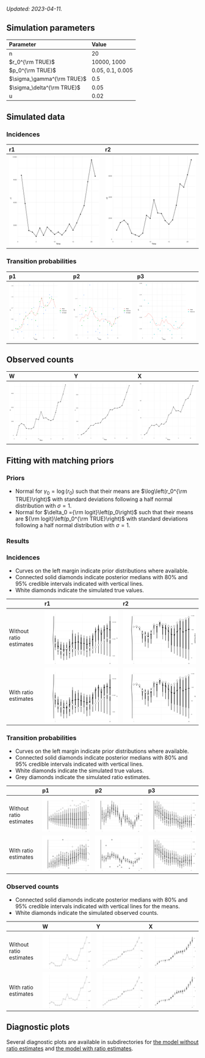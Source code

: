 
*Updated: 2023-04-11.*

## Simulation parameters

| Parameter                  | Value            |
|:---------------------------|:-----------------|
| n                          | 20               |
| $r_0^{\rm TRUE}$           | 10000, 1000      |
| $p_0^{\rm TRUE}$           | 0.05, 0.1, 0.005 |
| $\sigma_\gamma^{\rm TRUE}$ | 0.5              |
| $\sigma_\delta^{\rm TRUE}$ | 0.05             |
| u                          | 0.02             |

## Simulated data

### Incidences

| r1                                   | r2                                   |
|:-------------------------------------|:-------------------------------------|
| <a href="./r1.png">![](./r1.png)</a> | <a href="./r2.png">![](./r2.png)</a> |

### Transition probabilities

| p1                                   | p2                                   | p3                                   |
|:-------------------------------------|:-------------------------------------|:-------------------------------------|
| <a href="./p1.png">![](./p1.png)</a> | <a href="./p2.png">![](./p2.png)</a> | <a href="./p3.png">![](./p3.png)</a> |

## Observed counts

| W                                  | Y                                  | X                                  |
|:-----------------------------------|:-----------------------------------|:-----------------------------------|
| <a href="./w.png">![](./w.png)</a> | <a href="./y.png">![](./y.png)</a> | <a href="./x.png">![](./x.png)</a> |

## Fitting with matching priors

### Priors

- Normal for $\gamma_0 =\log\left(r_0\right)$ such that their means are
  $\log\left(r_0^{\rm TRUE}\right)$ with standard deviations following a
  half normal distribution with $\sigma=1$.
- Normal for $\delta_0 ={\rm logit}\left(p_0\right)$ such that their
  means are ${\rm logit}\left(p_0^{\rm TRUE}\right)$ with standard
  deviations following a half normal distribution with $\sigma=1$.

### Results

### Incidences

- Curves on the left margin indicate prior distributions where
  available.
- Connected solid diamonds indicate posterior medians with 80% and 95%
  credible intervals indicated with vertical lines.
- White diamonds indicate the simulated true values.

|                         | r1                                                                                                                     | r2                                                                                                                     |
|:------------------------|:-----------------------------------------------------------------------------------------------------------------------|:-----------------------------------------------------------------------------------------------------------------------|
| Without ratio estimates | <a href="./no-ratio-estimate/01-posterior-over-time-r1.png">![](./no-ratio-estimate/01-posterior-over-time-r1.png)</a> | <a href="./no-ratio-estimate/01-posterior-over-time-r2.png">![](./no-ratio-estimate/01-posterior-over-time-r2.png)</a> |
| With ratio estimates    | <a href="./ratio-estimate/01-posterior-over-time-r1.png">![](./ratio-estimate/01-posterior-over-time-r1.png)</a>       | <a href="./ratio-estimate/01-posterior-over-time-r2.png">![](./ratio-estimate/01-posterior-over-time-r2.png)</a>       |

### Transition probabilities

- Curves on the left margin indicate prior distributions where
  available.
- Connected solid diamonds indicate posterior medians with 80% and 95%
  credible intervals indicated with vertical lines.
- White diamonds indicate the simulated true values.
- Grey diamonds indicate the simulated ratio estimates.

|                         | p1                                                                                                                     | p2                                                                                                                     | p3                                                                                                                     |
|:------------------------|:-----------------------------------------------------------------------------------------------------------------------|:-----------------------------------------------------------------------------------------------------------------------|:-----------------------------------------------------------------------------------------------------------------------|
| Without ratio estimates | <a href="./no-ratio-estimate/01-posterior-over-time-p1.png">![](./no-ratio-estimate/01-posterior-over-time-p1.png)</a> | <a href="./no-ratio-estimate/01-posterior-over-time-p2.png">![](./no-ratio-estimate/01-posterior-over-time-p2.png)</a> | <a href="./no-ratio-estimate/01-posterior-over-time-p3.png">![](./no-ratio-estimate/01-posterior-over-time-p3.png)</a> |
| With ratio estimates    | <a href="./ratio-estimate/01-posterior-over-time-p1.png">![](./ratio-estimate/01-posterior-over-time-p1.png)</a>       | <a href="./ratio-estimate/01-posterior-over-time-p2.png">![](./ratio-estimate/01-posterior-over-time-p2.png)</a>       | <a href="./ratio-estimate/01-posterior-over-time-p3.png">![](./ratio-estimate/01-posterior-over-time-p3.png)</a>       |

### Observed counts

- Connected solid diamonds indicate posterior medians with 80% and 95%
  credible intervals indicated with vertical lines for the means.
- White diamonds indicate the simulated observed counts.

|                         | W                                                                                                                    | Y                                                                                                                    | X                                                                                                                    |
|:------------------------|:---------------------------------------------------------------------------------------------------------------------|:---------------------------------------------------------------------------------------------------------------------|:---------------------------------------------------------------------------------------------------------------------|
| Without ratio estimates | <a href="./no-ratio-estimate/01-posterior-over-time-w.png">![](./no-ratio-estimate/01-posterior-over-time-w.png)</a> | <a href="./no-ratio-estimate/01-posterior-over-time-y.png">![](./no-ratio-estimate/01-posterior-over-time-y.png)</a> | <a href="./no-ratio-estimate/01-posterior-over-time-x.png">![](./no-ratio-estimate/01-posterior-over-time-x.png)</a> |
| With ratio estimates    | <a href="./ratio-estimate/01-posterior-over-time-w.png">![](./ratio-estimate/01-posterior-over-time-w.png)</a>       | <a href="./ratio-estimate/01-posterior-over-time-y.png">![](./ratio-estimate/01-posterior-over-time-y.png)</a>       | <a href="./ratio-estimate/01-posterior-over-time-x.png">![](./ratio-estimate/01-posterior-over-time-x.png)</a>       |

## Diagnostic plots

Several diagnostic plots are available in subdirectories for [the model
without ratio estimates](no-ratio-estimate/) and [the model with ratio
estimates](ratio-estimate/).
